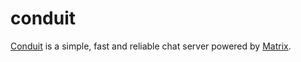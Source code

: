 conduit
=======

[Conduit][1] is a simple, fast and reliable chat server powered by [Matrix][2].

[1]: https://conduit.rs
[2]: https://matrix.org
